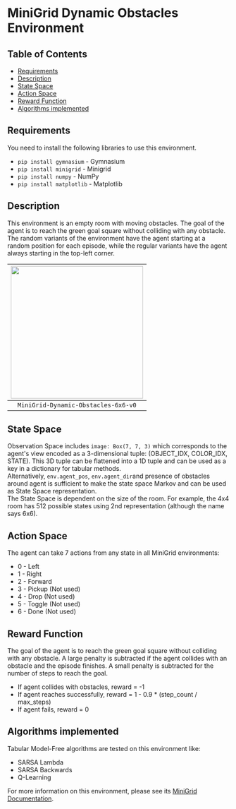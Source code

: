 # MiniGrid Dynamic Obstacles Environment

## Table of Contents
- [Requirements](#requirements)
- [Description](#description)
- [State Space](#state-space)
- [Action Space](#action-space)
- [Reward Function](#reward-function)
- [Algorithms implemented](#algorithms-implemented)

## Requirements
You need to install the following libraries to use this environment.
- `pip install gymnasium` - Gymnasium
- `pip install minigrid` - Minigrid
- `pip install numpy` - NumPy
- `pip install matplotlib` - Matplotlib

## Description
This environment is an empty room with moving obstacles. The goal of the agent is to reach the green goal square without colliding with any obstacle. The random variants of the environment have the agent starting at a random position for each episode, while the regular variants have the agent always starting in the top-left corner.

|<img src="https://user-images.githubusercontent.com/109269344/226203854-535a0f13-8098-4b0a-b988-bbb2104eeb65.gif" width="300" height="300" /> |
|:--:|
|`MiniGrid-Dynamic-Obstacles-6x6-v0`|

## State Space
Observation Space includes `image: Box(7, 7, 3)` which corresponds to the agent's view encoded as a 3-dimensional tuple: (OBJECT_IDX, COLOR_IDX, STATE). This 3D tuple can be flattened into a 1D tuple and can be used as a key in a dictionary for tabular methods.  
Alternatively, `env.agent_pos`, `env.agent_dir`and presence of obstacles around agent is sufficient to make the state space Markov and can be used as State Space representation.  
The State Space is dependent on the size of the room. For example, the 4x4 room has 512 possible states using 2nd representation (although the name says 6x6).

## Action Space
The agent can take 7 actions from any state in all MiniGrid environments:
- 0 - Left
- 1 - Right
- 2 - Forward
- 3 - Pickup (Not used)
- 4 - Drop (Not used)
- 5 - Toggle (Not used)
- 6 - Done (Not used)

## Reward Function
The goal of the agent is to reach the green goal square without colliding with any obstacle. A large penalty is subtracted if the agent collides with an obstacle and the episode finishes. A small penalty is subtracted for the number of steps to reach the goal.  
- If agent collides with obstacles, reward = -1
- If agent reaches successfully, reward = 1 - 0.9 * (step_count / max_steps)
- If agent fails, reward = 0

## Algorithms implemented
Tabular Model-Free algorithms are tested on this environment like:
- SARSA Lambda
- SARSA Backwards
- Q-Learning


For more information on this environment, please see its [MiniGrid Documentation](https://minigrid.farama.org/environments/minigrid/DynamicObstaclesEnv/).
